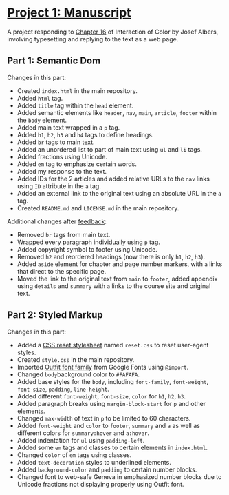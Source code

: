 <h1><a href="https://user012100.github.io/manuscript/">Project 1: Manuscript</a></h1>
<p>A project responding to <a href="https://archive.org/details/interaction-of-color-50th-anniversary-edition/page/38/mode/2up">Chapter 16</a> of Interaction of Color by Josef Albers, involving typesetting and replying to the text as a web page.</p>
<h2>Part 1: Semantic Dom</h2>
<p>Changes in this part:</p>
<ul>
  <li>Created <code>index.html</code> in the main repository.</li>
  <li>Added <code>html</code> tag.</li>
  <li>Added <code>title</code> tag within the <code>head</code> element.</li>
  <li>Added semantic elements like <code>header</code>, <code>nav</code>, <code>main</code>, <code>article</code>, <code>footer</code> within the <code>body</code> element.</li>
  <li>Added main text wrapped in a <code>p</code> tag.</li>
  <li>Added <code>h1</code>, <code>h2</code>, <code>h3</code> and <code>h4</code> tags to define headings.
  <li>Added <code>br</code> tags to main text.</li>
  <li>Added an unordered list to part of main text using <code>ul</code> and <code>li</code> tags.</li>
  <li>Added fractions using Unicode.</li>
  <li>Added <code>em</code> tag to emphasize certain words.</li>
  <li>Added my response to the text.</li>
  <li>Added IDs for the 2 articles and added relative URLs to the <code>nav</code> links using <code>ID</code> attribute in the <code>a</code> tag.</li>
  <li>Added an external link to the original text using an absolute URL in the <code>a</code> tag.</li>
  <li>Created <code>README.md</code> and <code>LICENSE.md</code> in the main repository.</li>
</ul>
<p>Additional changes after <a href="https://github.com/user012100/manuscript/issues/1">feedback</a>:</p>
<ul>
  <li>Removed <code>br</code> tags from main text.</li>
  <li>Wrapped every paragraph individually using <code>p</code> tag.</li>
  <li>Added copyright symbol to footer using Unicode.</li>
  <li>Removed <code>h2</code> and reordered headings (now there is only <code>h1</code>, <code>h2</code>, <code>h3</code>).</li>
  <li>Added <code>aside</code> element for chapter and page number markers, with <code>a</code> links that direct to the specific page.</li>
  <li>Moved the link to the original text from <code>main</code> to <code>footer</code>, added appendix using <code>details</code> and <code>summary</code> with <code>a</code> links to the course site and original text.</li>
</ul>
<h2>Part 2: Styled Markup</h2>
<p>Changes in this part:</p>
<ul>
  <li>Added a <a href="https://github.com/elad2412/the-new-css-reset">CSS reset stylesheet</a> named <code>reset.css</code> to reset user-agent styles.</li>
  <li>Created <code>style.css</code> in the main repository.</li>
  <li>Imported <a href="https://fonts.google.com/specimen/Outfit">Outfit font family</a> from Google Fonts using <code>@import</code>.</li>
  <li>Changed <code>body</code>background color to <code>#FAFAFA</code>.</li>
  <li>Added base styles for the <code>body</code>, including <code>font-family</code>, <code>font-weight</code>, <code>font-size</code>, <code>padding</code>, <code>line-height</code>.</li>
  <li>Added different <code>font-weight</code>, <code>font-size</code>, <code>color</code> for <code>h1</code>, <code>h2</code>, <code>h3</code>.</li>
  <li>Added paragraph breaks using <code>margin-block-start</code> for <code>p</code> and other elements.</li>
  <li>Changed <code>max-width</code> of text in <code>p</code> to be limited to 60 characters.</li>
  <li>Added <code>font-weight</code> and <code>color</code> to <code>footer</code>, <code>summary</code> and <code>a</code> as well as different colors for <code>summary:hover</code> and <code>a:hover</code>.</li>
  <li>Added indentation for <code>ul</code> using <code>padding-left</code>.</li>
  <li>Added some <code>em</code> tags and classes to certain elements in <code>index.html</code>.</li>
  <li>Changed <code>color</code> of <code>em</code> tags using classes.</li>
  <li>Added <code>text-decoration</code> styles to underlined elements.</li>
  <li>Added <code>background-color</code> and <code>padding</code> to certain number blocks.</li>
  <li>Changed font to web-safe Geneva in emphasized number blocks due to Unicode fractions not displaying properly using Outfit font.</li>
</ul>
